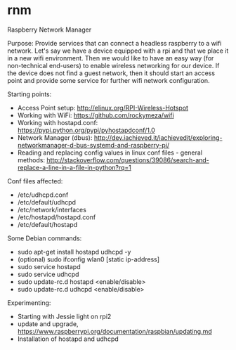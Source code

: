# rnm
Raspberry Network Manager

Purpose: Provide services that can connect a headless raspberry to a wifi network. Let's say we have a device equipped with a rpi and that we place it in a new wifi environment. Then we would like to have an easy way (for non-technical end-users) to enable wireless networking for our device. If the device does not find a guest network, then it should start an access point and provide some service for further wifi network configuration.

Starting points:
- Access Point setup: http://elinux.org/RPI-Wireless-Hotspot
- Working with WiFi: https://github.com/rockymeza/wifi
- Working with hostapd.conf: https://pypi.python.org/pypi/pyhostapdconf/1.0
- Network Manager (dbus): http://dev.iachieved.it/iachievedit/exploring-networkmanager-d-bus-systemd-and-raspberry-pi/
- Reading and replacing config values in linux conf files - general methods: http://stackoverflow.com/questions/39086/search-and-replace-a-line-in-a-file-in-python?rq=1

Conf files affected:
- /etc/udhcpd.conf
- /etc/default/udhcpd
- /etc/network/interfaces
- /etc/hostapd/hostapd.conf 
- /etc/default/hostapd

Some Debian commands:
- sudo apt-get install hostapd udhcpd -y
- (optional) sudo ifconfig wlan0 [static ip-address]
- sudo service hostapd <action>
- sudo service udhcpd <action>
- sudo update-rc.d hostapd <enable/disable>
- sudo update-rc.d udhcpd <enable/disable>

Experimenting:
- Starting with Jessie light on rpi2
- update and upgrade, https://www.raspberrypi.org/documentation/raspbian/updating.md
- Installation of hostapd and udhcpd
